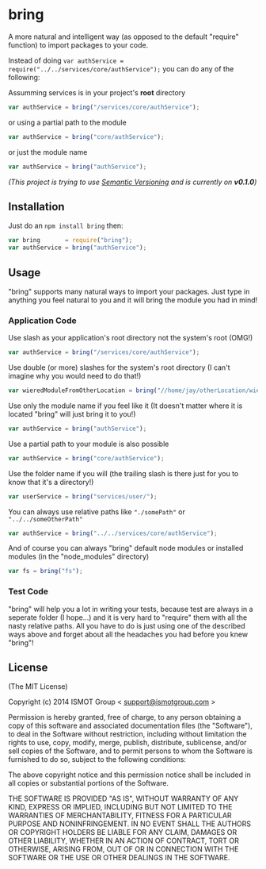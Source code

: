 # bring

A more natural and intelligent way (as opposed to the default "require" function) to import packages to your code.


Instead of doing ```var authService = require("../../services/core/authService");``` you can do any of the following:


Assumming services is in your project's **root** directory
```javascript
var authService = bring("/services/core/authService");
```
or using a partial path to the module
```javascript
var authService = bring("core/authService");
```
or just the module name
```javascript
var authService = bring("authService");
```
*(This project is trying to use [Semantic Versioning](http://semver.org/) and is currently on __v0.1.0__)*
## Installation

Just do an ```npm install bring``` then:
```javascript
var bring       = require("bring");
var authService = bring("authService");
```

## Usage
"bring" supports many natural ways to import your packages. Just type in anything you feel natural to you and it will bring the module you had in mind!

### Application Code

Use slash as your application's root directory not the system's root (OMG!)

```javascript
var authService = bring("/services/core/authService");
```

Use double (or more) slashes for the system's root directory (I can't imagine why you would need to do that!)

```javascript
var wieredModuleFromOtherLocation = bring("//home/jay/otherLocation/wieredModule");
```

Use only the module name if you feel like it (It doesn't matter where it is located "bring" will just bring it to you!)

```javascript
var authService = bring("authService");
```

Use a partial path to your module is also possible

```javascript
var authService = bring("core/authService");
```

Use the folder name if you will (the trailing slash is there just for you to know that it's a directory!)

```javascript
var userService = bring("services/user/");
```

You can always use relative paths like ```"./somePath"``` or ```"../../someOtherPath"```

```javascript
var authService = bring("../../services/core/authService");
```

And of course you can always "bring" default node modules or installed modules (in the "node_modules" directory)

```javascript
var fs = bring("fs");
```

### Test Code
"bring" will help you a lot in writing your tests, because test are always in a seperate folder (I hope...) and it is very hard to "require" them with all the nasty relative paths. All you have to do is just using one of the described ways above and forget about all the headaches you had before you knew "bring"! 

## License

(The MIT License)

Copyright (c) 2014 ISMOT Group < support@ismotgroup.com >

Permission is hereby granted, free of charge, to any person obtaining a copy
of this software and associated documentation files (the "Software"), to deal
in the Software without restriction, including without limitation the rights
to use, copy, modify, merge, publish, distribute, sublicense, and/or sell
copies of the Software, and to permit persons to whom the Software is
furnished to do so, subject to the following conditions:

The above copyright notice and this permission notice shall be included in
all copies or substantial portions of the Software.

THE SOFTWARE IS PROVIDED "AS IS", WITHOUT WARRANTY OF ANY KIND, EXPRESS OR
IMPLIED, INCLUDING BUT NOT LIMITED TO THE WARRANTIES OF MERCHANTABILITY,
FITNESS FOR A PARTICULAR PURPOSE AND NONINFRINGEMENT. IN NO EVENT SHALL THE
AUTHORS OR COPYRIGHT HOLDERS BE LIABLE FOR ANY CLAIM, DAMAGES OR OTHER
LIABILITY, WHETHER IN AN ACTION OF CONTRACT, TORT OR OTHERWISE, ARISING FROM,
OUT OF OR IN CONNECTION WITH THE SOFTWARE OR THE USE OR OTHER DEALINGS IN
THE SOFTWARE.

